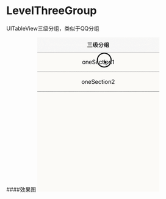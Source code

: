 # LevelThreeGroup
UITableView三级分组，类似于QQ分组

####效果图
![image](https://github.com/dreamGrilCode/LevelThreeGroup/blob/master/image/threeGroup.gif)
